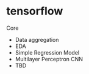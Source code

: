 # tensorflow 
Core
- Data aggregation
- EDA
- Simple Regression Model
- Multilayer Perceptron
CNN
- TBD
